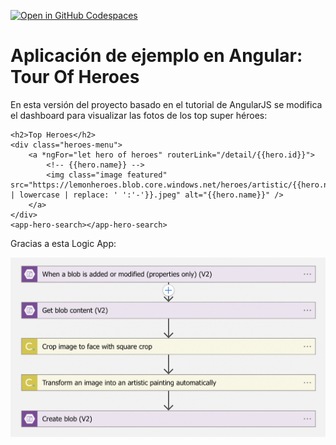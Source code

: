 [![Open in GitHub Codespaces](https://github.com/codespaces/badge.svg)](https://codespaces.new/0gis0/tour-of-heroes-angular)

# Aplicación de ejemplo en Angular: Tour Of Heroes

En esta versión del proyecto basado en el tutorial de AngularJS se modifica el dashboard para visualizar las fotos de los top super héroes:

```
<h2>Top Heroes</h2>
<div class="heroes-menu">
    <a *ngFor="let hero of heroes" routerLink="/detail/{{hero.id}}">
        <!-- {{hero.name}} -->
        <img class="image featured" src="https://lemonheroes.blob.core.windows.net/heroes/artistic/{{hero.name | lowercase | replace: ' ':'-'}}.jpeg" alt="{{hero.name}}" />
    </a>
</div>
<app-hero-search></app-hero-search>
```

Gracias a esta Logic App:

<img src="images/tour-of-heroes-logic-app.png" alt="logic-app" style="width:600px;"/>

